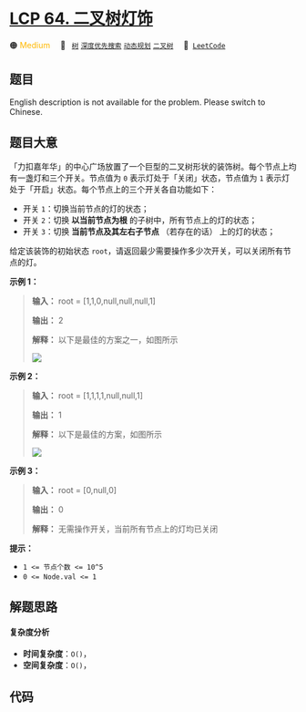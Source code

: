 # [LCP 64. 二叉树灯饰](https://leetcode.cn/problems/U7WvvU)

🟠 <font color=#ffb800>Medium</font>&emsp; 🔖&ensp; [`树`](/outline/tag/tree.md) [`深度优先搜索`](/outline/tag/depth-first-search.md) [`动态规划`](/outline/tag/dynamic-programming.md) [`二叉树`](/outline/tag/binary-tree.md)&emsp; 🔗&ensp;[`LeetCode`](https://leetcode.cn/problems/U7WvvU)

## 题目

English description is not available for the problem. Please switch to
Chinese.


## 题目大意

「力扣嘉年华」的中心广场放置了一个巨型的二叉树形状的装饰树。每个节点上均有一盏灯和三个开关。节点值为 `0` 表示灯处于「关闭」状态，节点值为 `1`
表示灯处于「开启」状态。每个节点上的三个开关各自功能如下：

  * 开关 `1`：切换当前节点的灯的状态；
  * 开关 `2`：切换 **以当前节点为根**  的子树中，所有节点上的灯的状态；
  * 开关 `3`：切换 **当前节点及其左右子节点** （若存在的话） 上的灯的状态；

给定该装饰的初始状态 `root`，请返回最少需要操作多少次开关，可以关闭所有节点的灯。

**示例 1：**

> 
> 
> 
> 
> 
> **输入：** root = [1,1,0,null,null,null,1]
> 
> **输出：** 2
> 
> **解释：** 以下是最佳的方案之一，如图所示
> 
> ![](https://pic.leetcode-cn.com/1629357030-GSbzpY-b71b95bf405e3b223e00b2820a062ba4.gif)
> 
> 

**示例 2：**

> 
> 
> 
> 
> 
> **输入：** root = [1,1,1,1,null,null,1]
> 
> **输出：** 1
> 
> **解释：** 以下是最佳的方案，如图所示
> 
> ![](https://pic.leetcode-cn.com/1629356950-HZsKZC-a4091b6448a0089b4d9e8f0390ff9ac6.gif)
> 
> 

**示例 3：**

> 
> 
> 
> 
> 
> **输入：** root = [0,null,0]
> 
> **输出：** 0
> 
> **解释：** 无需操作开关，当前所有节点上的灯均已关闭
> 
> 

**提示：**

  * `1 <= 节点个数 <= 10^5`
  * `0 <= Node.val <= 1`


## 解题思路

#### 复杂度分析

- **时间复杂度**：`O()`，
- **空间复杂度**：`O()`，

## 代码

```javascript

```